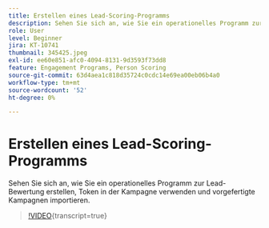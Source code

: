 ```yaml
---
title: Erstellen eines Lead-Scoring-Programms
description: Sehen Sie sich an, wie Sie ein operationelles Programm zur Lead-Bewertung erstellen, Token in der Kampagne verwenden und vorgefertigte Kampagnen importieren.
role: User
level: Beginner
jira: KT-10741
thumbnail: 345425.jpeg
exl-id: ee60e851-afc0-4094-8131-9d3593f73dd8
feature: Engagement Programs, Person Scoring
source-git-commit: 63d4aea1c818d35724c0cdc14e69ea00eb06b4a0
workflow-type: tm+mt
source-wordcount: '52'
ht-degree: 0%

---
```


# Erstellen eines Lead-Scoring-Programms

Sehen Sie sich an, wie Sie ein operationelles Programm zur Lead-Bewertung erstellen, Token in der Kampagne verwenden und vorgefertigte Kampagnen importieren.

>[!VIDEO](https://video.tv.adobe.com/v/345425/?quality=12&learn=on){transcript=true}
